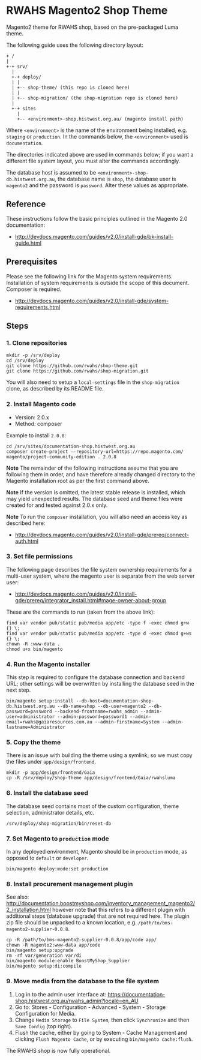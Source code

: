 # RWAHS Magento2 Shop Theme

Magento2 theme for RWAHS shop, based on the pre-packaged Luma theme.

The following guide uses the following directory layout:

```
+ /
|
+-+ srv/
  |
  +-+ deploy/
  | |
  | +-- shop-theme/ (this repo is cloned here)
  | |
  | +-- shop-migration/ (the shop-migration repo is cloned here)
  |
  +-+ sites
    |
    +-- <environment>-shop.histwest.org.au/ (magento install path)
```

Where `<environment>` is the name of the environment being installed, e.g. `staging` or `production`.  In the commands 
below, the `<environment>` used is `documentation`.

The directories indicated above are used in commands below; if you want a different file system layout, you must alter 
the commands accordingly.

The database host is assumed to be `<environment>-shop-db.histwest.org.au`, the database name is `shop`, the database 
user is `magento2` and the password is `password`.  Alter these values as appropriate.

## Reference

These instructions follow the basic principles outlined in the Magento 2.0 documentation:

* http://devdocs.magento.com/guides/v2.0/install-gde/bk-install-guide.html

## Prerequisites

Please see the following link for the Magento system requirements.  Installation of system requirements is outside the
scope of this document.  Composer is required.

* http://devdocs.magento.com/guides/v2.0/install-gde/system-requirements.html

## Steps

### 1. Clone repositories

```
mkdir -p /srv/deploy
cd /srv/deploy
git clone https://github.com/rwahs/shop-theme.git
git clone https://github.com/rwahs/shop-migration.git
```

You will also need to setup a `local-settings` file in the `shop-migration` clone, as described by its README file.

### 2. Install Magento code

* Version: 2.0.x
* Method: composer

Example to install `2.0.8`:

```
cd /srv/sites/documentation-shop.histwest.org.au
composer create-project --repository-url=https://repo.magento.com/ magento/project-community-edition . 2.0.8
```

**Note** The remainder of the following instructions assume that you are following them in order, and have therefore 
already changed directory to the Magento installation root as per the first command above.

**Note** If the version is omitted, the latest stable release is installed, which may yield unexpected results.  The 
database seed and theme files were created for and tested against 2.0.x only.

**Note** To run the `composer` installation, you will also need an access key as described here:
 
* http://devdocs.magento.com/guides/v2.0/install-gde/prereq/connect-auth.html

### 3. Set file permissions

The following page describes the file system ownership requirements for a multi-user system, where the magento user is
separate from the web server user:

* http://devdocs.magento.com/guides/v2.0/install-gde/prereq/integrator_install.html#mage-owner-about-group

These are the commands to run (taken from the above link):

```
find var vendor pub/static pub/media app/etc -type f -exec chmod g+w {} \;
find var vendor pub/static pub/media app/etc -type d -exec chmod g+ws {} \;
chown -R :www-data .
chmod u+x bin/magento
```

### 4. Run the Magento installer

This step is required to configure the database connection and backend URL; other settings will be overwritten by 
installing the database seed in the next step.

```
bin/magento setup:install --db-host=documentation-shop-db.histwest.org.au --db-name=shop --db-user=magento2 --db-password=password --backend-frontname=rwahs_admin --admin-user=administrator --admin-password=password1 --admin-email=rwahs@gaiaresources.com.au --admin-firstname=System --admin-lastname=Administrator 
```

### 5. Copy the theme

There is an issue with building the theme using a symlink, so we must copy the files under `app/design/frontend`.

```
mkdir -p app/design/frontend/Gaia
cp -R /srv/deploy/shop-theme app/design/frontend/Gaia/rwahsluma
```

### 6. Install the database seed

The database seed contains most of the custom configuration, theme selection, administrator details, etc.

```
/srv/deploy/shop-migration/bin/reset-db
```

### 7. Set Magento to `production` mode

In any deployed environment, Magento should be in `production` mode, as opposed to `default` or `developer`.  

```
bin/magento deploy:mode:set production
```

### 8. Install procurement management plugin

See also: http://documentation.boostmyshop.com/inventory_management_magento2/2_installation.html however note that this
refers to a different plugin with additional steps (database upgrade) that are not required here.  The plugin zip file 
should be unpacked to a known location, e.g. `/path/to/bms-magento2-supplier-0.0.8`.

```
cp -R /path/to/bms-magento2-supplier-0.0.8/app/code app/
chown -R magento2:www-data app/code
bin/magento setup:upgrade
rm -rf var/generation var/di
bin/magento module:enable BoostMyShop_Supplier
bin/magento setup:di:compile
```

### 9. Move media from the database to the file system

1. Log in to the admin user interface at: https://documentation-shop.histwest.org.au/rwahs_admin?locale=en_AU
2. Go to: Stores - Configuration - Advanced - System - Storage Configuration for Media.
3. Change `Media Storage` to `File System`, then click `Synchronize` and then `Save Config` (top right).
4. Flush the cache, either by going to System - Cache Management and clicking `Flush Magento Cache`, or by executing 
   `bin/magento cache:flush`.

The RWAHS shop is now fully operational.
